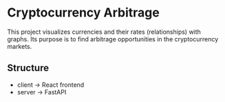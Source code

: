 # Cryptocurrency Arbitrage

This project visualizes currencies and their rates (relationships) with graphs. Its purpose is to find arbitrage opportunities in the cryptocurrency markets.

## Structure

- client -> React frontend
- server -> FastAPI
